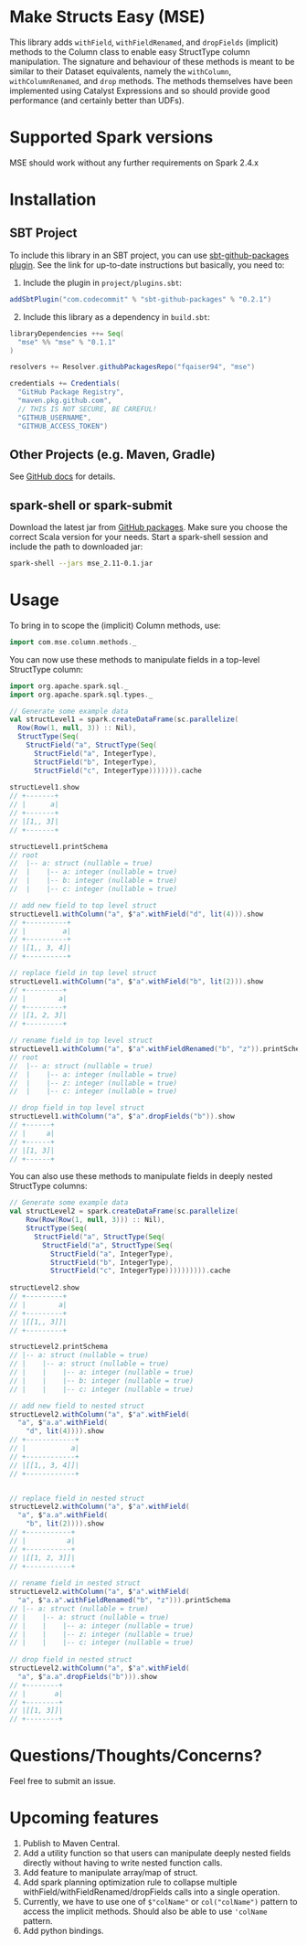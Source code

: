 # Make Structs Easy (MSE)

This library adds `withField`, `withFieldRenamed`, and `dropFields` (implicit) methods to the Column class to enable easy StructType column manipulation. 
The signature and behaviour of these methods is meant to be similar to their Dataset equivalents, namely the `withColumn`, `withColumnRenamed`, and `drop` methods.
The methods themselves have been implemented using Catalyst Expressions and so should provide good performance (and certainly better than UDFs). 

# Supported Spark versions
MSE should work without any further requirements on Spark 2.4.x

# Installation

## SBT Project

To include this library in an SBT project, you can use [sbt-github-packages plugin](https://github.com/djspiewak/sbt-github-packages). 
See the link for up-to-date instructions but basically, you need to:  

1. Include the plugin in `project/plugins.sbt`: 
```scala
addSbtPlugin("com.codecommit" % "sbt-github-packages" % "0.2.1")
```

2. Include this library as a dependency in `build.sbt`: 
```scala
libraryDependencies ++= Seq(
  "mse" %% "mse" % "0.1.1"
)

resolvers += Resolver.githubPackagesRepo("fqaiser94", "mse")

credentials += Credentials(
  "GitHub Package Registry",
  "maven.pkg.github.com",
  // THIS IS NOT SECURE, BE CAREFUL!
  "GITHUB_USERNAME", 
  "GITHUB_ACCESS_TOKEN")
```

## Other Projects (e.g. Maven, Gradle)

See [GitHub docs](https://help.github.com/en/github/managing-packages-with-github-packages/using-github-packages-with-your-projects-ecosystem) for details. 

## spark-shell or spark-submit

Download the latest jar from [GitHub packages](https://github.com/fqaiser94/mse/packages). Make sure you choose the correct Scala version for your needs.
Start a spark-shell session and include the path to downloaded jar:    

```bash
spark-shell --jars mse_2.11-0.1.jar
``` 

# Usage 

To bring in to scope the (implicit) Column methods, use:   

```scala
import com.mse.column.methods._
```

You can now use these methods to manipulate fields in a top-level StructType column: 

```scala
import org.apache.spark.sql._
import org.apache.spark.sql.types._

// Generate some example data
val structLevel1 = spark.createDataFrame(sc.parallelize(
  Row(Row(1, null, 3)) :: Nil),
  StructType(Seq(
    StructField("a", StructType(Seq(
      StructField("a", IntegerType),
      StructField("b", IntegerType),
      StructField("c", IntegerType))))))).cache
      
structLevel1.show
// +-------+                                                                       
// |      a|
// +-------+
// |[1,, 3]|
// +-------+

structLevel1.printSchema
// root
//  |-- a: struct (nullable = true)
//  |    |-- a: integer (nullable = true)
//  |    |-- b: integer (nullable = true)
//  |    |-- c: integer (nullable = true)

// add new field to top level struct
structLevel1.withColumn("a", $"a".withField("d", lit(4))).show
// +----------+
// |         a|
// +----------+
// |[1,, 3, 4]|
// +----------+

// replace field in top level struct
structLevel1.withColumn("a", $"a".withField("b", lit(2))).show
// +---------+
// |        a|
// +---------+
// |[1, 2, 3]|
// +---------+

// rename field in top level struct
structLevel1.withColumn("a", $"a".withFieldRenamed("b", "z")).printSchema
// root
//  |-- a: struct (nullable = true)
//  |    |-- a: integer (nullable = true)
//  |    |-- z: integer (nullable = true)
//  |    |-- c: integer (nullable = true)

// drop field in top level struct
structLevel1.withColumn("a", $"a".dropFields("b")).show
// +------+
// |     a|
// +------+
// |[1, 3]|
// +------+

```

You can also use these methods to manipulate fields in deeply nested StructType columns: 

```scala
// Generate some example data  
val structLevel2 = spark.createDataFrame(sc.parallelize(
    Row(Row(Row(1, null, 3))) :: Nil),
    StructType(Seq(
      StructField("a", StructType(Seq(
        StructField("a", StructType(Seq(
          StructField("a", IntegerType),
          StructField("b", IntegerType),
          StructField("c", IntegerType)))))))))).cache
          
structLevel2.show
// +---------+
// |        a|
// +---------+
// |[[1,, 3]]|
// +---------+

structLevel2.printSchema
// |-- a: struct (nullable = true)
// |    |-- a: struct (nullable = true)
// |    |    |-- a: integer (nullable = true)
// |    |    |-- b: integer (nullable = true)
// |    |    |-- c: integer (nullable = true)

// add new field to nested struct
structLevel2.withColumn("a", $"a".withField(
  "a", $"a.a".withField(
    "d", lit(4)))).show
// +------------+
// |           a|
// +------------+
// |[[1,, 3, 4]]|
// +------------+


// replace field in nested struct
structLevel2.withColumn("a", $"a".withField(
  "a", $"a.a".withField(
    "b", lit(2)))).show
// +-----------+
// |          a|
// +-----------+
// |[[1, 2, 3]]|
// +-----------+
    
// rename field in nested struct
structLevel2.withColumn("a", $"a".withField(
  "a", $"a.a".withFieldRenamed("b", "z"))).printSchema
// |-- a: struct (nullable = true)
// |    |-- a: struct (nullable = true)
// |    |    |-- a: integer (nullable = true)
// |    |    |-- z: integer (nullable = true)
// |    |    |-- c: integer (nullable = true)
    
// drop field in nested struct
structLevel2.withColumn("a", $"a".withField(
  "a", $"a.a".dropFields("b"))).show
// +--------+
// |       a|
// +--------+
// |[[1, 3]]|
// +--------+
``` 

# Questions/Thoughts/Concerns?

Feel free to submit an issue. 

# Upcoming features

1. Publish to Maven Central.  
2. Add a utility function so that users can manipulate deeply nested fields directly without having to write nested function calls.
3. Add feature to manipulate array/map of struct.   
4. Add spark planning optimization rule to collapse multiple withField/withFieldRenamed/dropFields calls into a single operation.
5. Currently, we have to use one of `$"colName"` or `col("colName")` pattern to access the implicit methods. Should also be able to use `'colName` pattern.
6. Add python bindings. 
